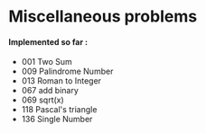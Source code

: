 # Miscellaneous problems


#### Implemented so far :

- 001 Two Sum
- 009 Palindrome Number
- 013 Roman to Integer
- 067 add binary
- 069 sqrt(x)
- 118 Pascal's triangle
- 136 Single Number